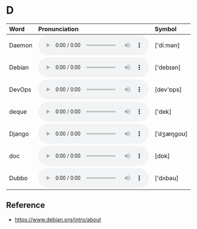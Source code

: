 
# D

| Word  | Pronunciation | Symbol |
| :-- | :-- | :-- |
| Daemon | <audio :src="$withBase('/audio/Daemon.mp3')" controls="controls" controlslist="nodownload"></audio> | ['diːmən] |
| Debian | <audio :src="$withBase('/audio/Debian.mp3')" controls="controls" controlslist="nodownload"></audio> | ['debɪən] |
| DevOps | <audio :src="$withBase('/audio/DevOps.mp3')" controls="controls" controlslist="nodownload"></audio> | [dev'ɒps] |
| deque | <audio :src="$withBase('/audio/deque.mp3')" controls="controls" controlslist="nodownload"></audio> | ['dek] |
| Django | <audio :src="$withBase('/audio/Django.mp3')" controls="controls" controlslist="nodownload"></audio> | [ˈdʒæŋɡoʊ] |
| doc | <audio :src="$withBase('/audio/doc.mp3')" controls="controls" controlslist="nodownload"></audio> | [dɒk] |
| Dubbo | <audio :src="$withBase('/audio/Dubbo.mp3')" controls="controls" controlslist="nodownload"></audio> | ['dʌbəu] |

## Reference

- https://www.debian.org/intro/about
